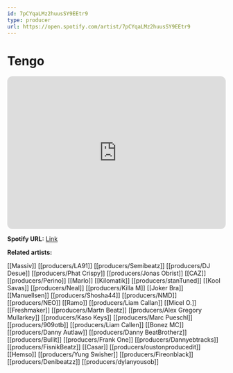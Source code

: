 ```yaml
---
id: 7pCYqaLMz2huusSY9EEtr9
type: producer
url: https://open.spotify.com/artist/7pCYqaLMz2huusSY9EEtr9
---
```

# Tengo

<iframe style="border-radius:12px" src="https://open.spotify.com/embed/artist/7pCYqaLMz2huusSY9EEtr9" width="100%" height="352" frameBorder="0" allowfullscreen="" allow="autoplay; clipboard-write; encrypted-media; fullscreen; picture-in-picture" loading="lazy"></iframe>

**Spotify URL:** [Link](https://open.spotify.com/artist/7pCYqaLMz2huusSY9EEtr9)

**Related artists:**

[[Massiv]]
[[producers/LA91]]
[[producers/Semibeatz]]
[[producers/DJ Desue]]
[[producers/Phat Crispy]]
[[producers/Jonas Obrist]]
[[CAZ]]
[[producers/Perino]]
[[Marlo]]
[[Kilomatik]]
[[producers/stanTuned]]
[[Kool Savas]]
[[producers/Neal]]
[[producers/Killa M]]
[[Joker Bra]]
[[Manuellsen]]
[[producers/Shosha44]]
[[producers/NMD]]
[[producers/NEO]]
[[Ramo]]
[[producers/Liam Callan]]
[[Micel O.]]
[[Freshmaker]]
[[producers/Martn Beatz]]
[[producers/Alex Gregory Mullarkey]]
[[producers/Kaso Keys]]
[[producers/Marc Pueschl]]
[[producers/909otb]]
[[producers/Liam Callen]]
[[Bonez MC]]
[[producers/Danny Autlaw]]
[[producers/Danny BeatBrotherz]]
[[producers/Bullit]]
[[producers/Frank One]]
[[producers/Dannyebtracks]]
[[producers/FisnikBeatz]]
[[Casar]]
[[producers/oustonproducedit]]
[[Hemso]]
[[producers/Yung Swisher]]
[[producers/Fireonblack]]
[[producers/Denibeatzz]]
[[producers/dylanyousob]]
